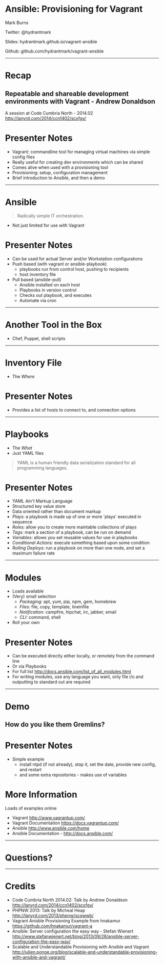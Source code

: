 # Ansible: Provisioning for Vagrant




Mark Burns

Twitter: @hydrantmark

Slides: hydrantmark.github.io/vagrant-ansible

Github: github.com/hydrantmark/vagrant-ansible

---

# Recap

## Repeatable and shareable development environments with Vagrant - Andrew Donaldson
A session at Code Cumbria North - 2014.02
http://lanyrd.com/2014/ccn1402/scxfgy/

# Presenter Notes

- Vagrant: commandline tool for managing virtual machines via simple config files
- Really useful for creating dev environments which can be shared
- Comes alive when used with a provisioning tool
- Provisioning: setup, configuration management
- Brief introduction to Ansible, and then a demo

---

# Ansible

> Radically simple IT orchestration.

- Not just limited for use with Vagrant

# Presenter Notes

- Can be used for actual Server and/or Workstation configurations
- Push based (with vagrant or ansible-playbook)
  - playbooks run from control host, pushing to recipients
  - host inventory file
- Pull based (ansible-pull)
  - Ansible installed on each host
  - Playbooks in version control
  - Checks out playbook, and executes
  - Automate via cron

---

# Another Tool in the Box

- Chef, Puppet, shell scripts

---

# Inventory File

- The *Where*

# Presenter Notes

- Provides a list of hosts to connect to, and connection options

---

# Playbooks

- The *What*
- Just YAML files

> YAML is a human friendly data serialization standard for all programming languages.

# Presenter Notes

- YAML Ain't Markup Language
- Structured key value store
- Data oriented rather than document markup
- *Plays:* a playbook is made up of one or more 'plays' executed in sequence
- *Roles:* allow you to create more maintable collections of plays
- *Tags:* mark a section of a playbook, can be run on demand
- *Variables:* allows you set reusable values for use in playbooks
- *Conditional Actions:* execute something based upon some condition
- *Rolling Deploys:* run a playbook on more than one node, and set a maximum failure rate 

---

# Modules

- Loads available
- (Very) small selection
  - *Packaging:* apt, yum, pip, npm, gem, homebrew
  - *Files:* file, copy, template, lineinfile
  - *Notification:* campfire, hipchat, irc, jabber, email
  - *CLI:* command, shell
- Roll your own

# Presenter Notes

- Can be executed directly either locally, or remotely from the command line
- Or via Playbooks
- For full list http://docs.ansible.com/list_of_all_modules.html
- For writing modules, use any language you want, only file i/o and outputting to standard out are required 

---

# Demo




## How do you like them Gremlins?

# Presenter Notes

- Simple example
  - install ntpd (if not already), stop it, set the date, provide new config, and restart
  - and some extra repositories - makes use of variables

# More Information

Loads of examples online

- Vagrant http://www.vagrantup.com/
- Vagrant Documentation https://docs.vagrantup.com/
- Ansible http://www.ansible.com/home
- Ansible Documentation - http://docs.ansible.com/

---

# Questions?

---

# Credits

- Code Cumbria North 2014.02: Talk by Andrew Donaldson http://lanyrd.com/2014/ccn1402/scxfgy/
- PHPNW 2013: Talk by Micheal Heap http://lanyrd.com/2013/phpnw/scqwwb/
- Vagrant Anisble Provisioning Example from hnakamur https://github.com/hnakamur/vagrant-a
- Ansible: Server configuration the easy way - Stefan Wienert http://www.stefanwienert.net/blog/2013/09/28/ansible-server-configuration-the-easy-way/
- Scalable and Understandable Provisioning with Ansible and Vagrant http://julien.ponge.org/blog/scalable-and-understandable-provisioning-with-ansible-and-vagrant/
